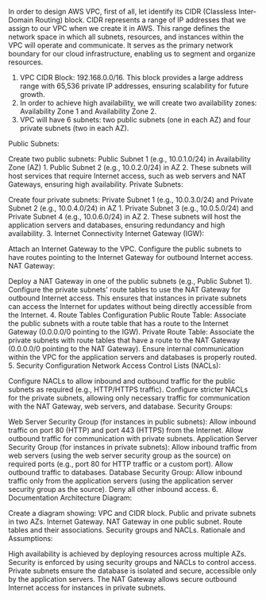 In order to design AWS VPC, first of all, let identify its CIDR (Classless Inter-Domain Routing) block. CIDR represents a range of IP addresses that we assign to our VPC when we create it in AWS. This range defines the network space in which all subnets, resources, and instances within the VPC will operate and communicate. It serves as the primary network boundary for our cloud infrastructure, enabling us to segment and organize resources.

1. VPC CIDR Block: 192.168.0.0/16. This block provides a large address range with 65,536 private IP addresses, ensuring scalability for future growth.
2. In order to achieve high availability, we will create two availability zones: Availability Zone 1 and Availability Zone 2. 
2. VPC will have 6 subnets: two public subnets (one in each AZ) and four private subnets (two in each AZ).



Public Subnets:

Create two public subnets:
Public Subnet 1 (e.g., 10.0.1.0/24) in Availability Zone (AZ) 1.
Public Subnet 2 (e.g., 10.0.2.0/24) in AZ 2.
These subnets will host services that require Internet access, such as web servers and NAT Gateways, ensuring high availability.
Private Subnets:

Create four private subnets:
Private Subnet 1 (e.g., 10.0.3.0/24) and Private Subnet 2 (e.g., 10.0.4.0/24) in AZ 1.
Private Subnet 3 (e.g., 10.0.5.0/24) and Private Subnet 4 (e.g., 10.0.6.0/24) in AZ 2.
These subnets will host the application servers and databases, ensuring redundancy and high availability.
3. Internet Connectivity
Internet Gateway (IGW):

Attach an Internet Gateway to the VPC.
Configure the public subnets to have routes pointing to the Internet Gateway for outbound Internet access.
NAT Gateway:

Deploy a NAT Gateway in one of the public subnets (e.g., Public Subnet 1).
Configure the private subnets' route tables to use the NAT Gateway for outbound Internet access. This ensures that instances in private subnets can access the Internet for updates without being directly accessible from the Internet.
4. Route Tables Configuration
Public Route Table:
Associate the public subnets with a route table that has a route to the Internet Gateway (0.0.0.0/0 pointing to the IGW).
Private Route Table:
Associate the private subnets with route tables that have a route to the NAT Gateway (0.0.0.0/0 pointing to the NAT Gateway).
Ensure internal communication within the VPC for the application servers and databases is properly routed.
5. Security Configuration
Network Access Control Lists (NACLs):

Configure NACLs to allow inbound and outbound traffic for the public subnets as required (e.g., HTTP/HTTPS traffic).
Configure stricter NACLs for the private subnets, allowing only necessary traffic for communication with the NAT Gateway, web servers, and database.
Security Groups:

Web Server Security Group (for instances in public subnets):
Allow inbound traffic on port 80 (HTTP) and port 443 (HTTPS) from the Internet.
Allow outbound traffic for communication with private subnets.
Application Server Security Group (for instances in private subnets):
Allow inbound traffic from web servers (using the web server security group as the source) on required ports (e.g., port 80 for HTTP traffic or a custom port).
Allow outbound traffic to databases.
Database Security Group:
Allow inbound traffic only from the application servers (using the application server security group as the source).
Deny all other inbound access.
6. Documentation
Architecture Diagram:

Create a diagram showing:
VPC and CIDR block.
Public and private subnets in two AZs.
Internet Gateway.
NAT Gateway in one public subnet.
Route tables and their associations.
Security groups and NACLs.
Rationale and Assumptions:

High availability is achieved by deploying resources across multiple AZs.
Security is enforced by using security groups and NACLs to control access.
Private subnets ensure the database is isolated and secure, accessible only by the application servers.
The NAT Gateway allows secure outbound Internet access for instances in private subnets.
